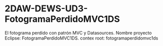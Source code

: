 # 2DAW-DEWS-UD3-FotogramaPerdidoMVC1DS
El fotograma perdido con patrón MVC y Datasources.
Nombre proyecto Eclipse: FotogramaPerdidoMVC1DS.
contex root: fotogramaperdidomvc1ds